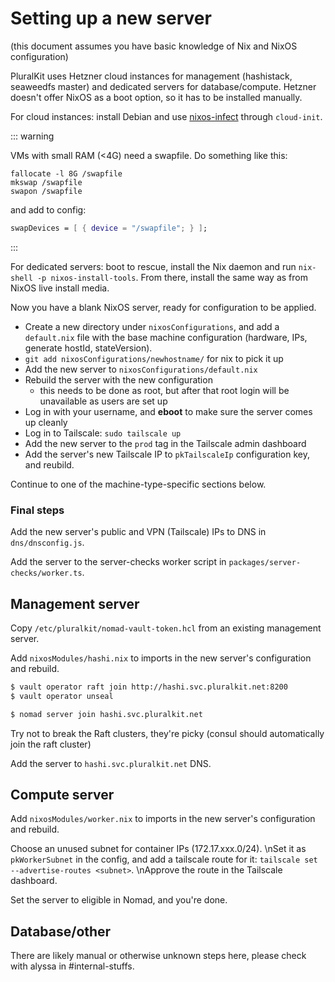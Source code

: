 # Setting up a new server

(this document assumes you have basic knowledge of Nix and NixOS configuration)

PluralKit uses Hetzner cloud instances for management (hashistack, seaweedfs master) and dedicated servers for database/compute. Hetzner doesn't offer NixOS as a boot option, so it has to be installed manually.

For cloud instances: install Debian and use [nixos-infect](https://github.com/elitak/nixos-infect/) through `cloud-init`.

::: warning

  VMs with small RAM (<4G) need a swapfile. Do something like this:

  ```
  fallocate -l 8G /swapfile
  mkswap /swapfile
  swapon /swapfile
  ```
  and add to config:
  ```nix
  swapDevices = [ { device = "/swapfile"; } ];
  ```
:::

For dedicated servers: boot to rescue, install the Nix daemon and run `nix-shell -p nixos-install-tools`. From there, install the same way as from NixOS live install media.

Now you have a blank NixOS server, ready for configuration to be applied.
- Create a new directory under `nixosConfigurations`, and add a `default.nix` file with the base machine configuration (hardware, IPs, generate hostId, stateVersion).
- `git add nixosConfigurations/newhostname/` for nix to pick it up
- Add the new server to `nixosConfigurations/default.nix`
- Rebuild the server with the new configuration
  - this needs to be done as root, but after that root login will be unavailable as users are set up
- Log in with your username, and **eboot** to make sure the server comes up cleanly
- Log in to Tailscale: `sudo tailscale up`
- Add the new server to the `prod` tag in the Tailscale admin dashboard
- Add the server's new Tailscale IP to `pkTailscaleIp` configuration key, and reubild.

Continue to one of the machine-type-specific sections below.

### Final steps

Add the new server's public and VPN (Tailscale) IPs to DNS in `dns/dnsconfig.js`.

Add the server to the server-checks worker script in `packages/server-checks/worker.ts`.

## Management server

Copy `/etc/pluralkit/nomad-vault-token.hcl` from an existing management server.

Add `nixosModules/hashi.nix` to imports in the new server's configuration and rebuild.

```sh
$ vault operator raft join http://hashi.svc.pluralkit.net:8200
$ vault operator unseal

$ nomad server join hashi.svc.pluralkit.net
```

Try not to break the Raft clusters, they're picky (consul should automatically join the raft cluster)

Add the server to `hashi.svc.pluralkit.net` DNS.

## Compute server

Add `nixosModules/worker.nix` to imports in the new server's configuration and rebuild.

Choose an unused subnet for container IPs (172.17.xxx.0/24).
\nSet it as `pkWorkerSubnet` in the config, and add a tailscale route for it: `tailscale set --advertise-routes <subnet>`.
\nApprove the route in the Tailscale dashboard.

Set the server to eligible in Nomad, and you're done.

## Database/other

There are likely manual or otherwise unknown steps here, please check with alyssa in #internal-stuffs.
